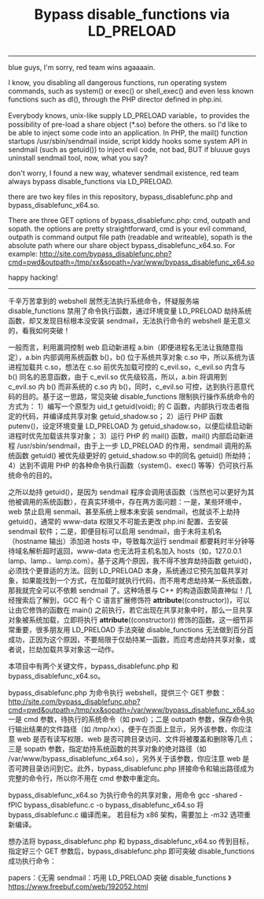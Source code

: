 
<h1 align="center">Bypass disable_functions via LD_PRELOAD</h1>
<div align="center">
<img src="https://github.com/yangyangwithgnu/bypass_disablefunc_via_LD_PRELOAD/blob/master/bruce_lee.jpg" alt=""/><br>
</div>
<hr />

blue guys, I'm sorry, red team wins agaaaain.

I know, you disabling all dangerous functions, run operating system commands, such as system() or exec() or shell_exec() and even less known functions such as dl(), through the PHP director defined in php.ini. 

Everybody knows, unix-like supply LD_PRELOAD variable，to provides the possibility of pre-load a share object (*.so) before the others. so I'd like to be able to inject some code into an application. In PHP, the mail() function startups /usr/sbin/sendmail inside, script kiddy hooks some system API in sendmail (such as getuid()) to inject evil code, not bad, BUT if bluuue guys uninstall sendmail tool, now, what you say?

don't worry, I found a new way, whatever sendmail existence, red team always bypass disable_functions via LD_PRELOAD. 

there are two key files in this repository, bypass_disablefunc.php and bypass_disablefunc_x64.so. 

There are three GET options of bypass_disablefunc.php: cmd, outpath and sopath. the options are pretty straightforward, cmd is your evil command, outpath is command output file path (readable and writeable), sopath is the absolute path where our share object bypass_disablefunc_x64.so. For example:
http://site.com/bypass_disablefunc.php?cmd=pwd&outpath=/tmp/xx&sopath=/var/www/bypass_disablefunc_x64.so

happy hacking! 
<hr />

千辛万苦拿到的 webshell 居然无法执行系统命令，怀疑服务端 disable_functions 禁用了命令执行函数，通过环境变量 LD_PRELOAD 劫持系统函数，却又发现目标根本没安装 sendmail，无法执行命令的 webshell 是无意义的，看我如何突破！ 

一般而言，利用漏洞控制 web 启动新进程 a.bin（即便进程名无法让我随意指定），a.bin 内部调用系统函数 b()，b() 位于系统共享对象 c.so 中，所以系统为该进程加载共 c.so，想法在 c.so 前优先加载可控的 c_evil.so，c_evil.so 内含与 b() 同名的恶意函数，由于 c_evil.so 优先级较高，所以，a.bin 将调用到 c_evil.so 内 b() 而非系统的 c.so 内 b()，同时，c_evil.so 可控，达到执行恶意代码的目的。基于这一思路，常见突破 disable_functions 限制执行操作系统命令的方式为：
1）编写一个原型为 uid_t getuid(void); 的 C 函数，内部执行攻击者指定的代码，并编译成共享对象 getuid_shadow.so；
2）运行 PHP 函数 putenv()，设定环境变量 LD_PRELOAD 为 getuid_shadow.so，以便后续启动新进程时优先加载该共享对象；
3）运行 PHP 的 mail() 函数，mail() 内部启动新进程 /usr/sbin/sendmail，由于上一步 LD_PRELOAD 的作用，sendmail 调用的系统函数 getuid() 被优先级更好的 getuid_shadow.so 中的同名 getuid() 所劫持；
4）达到不调用 PHP 的各种命令执行函数（system()、exec() 等等）仍可执行系统命令的目的。

之所以劫持 getuid()，是因为 sendmail 程序会调用该函数（当然也可以更好为其他被调用的系统函数），在真实环境中，存在两方面问题：一是，某些环境中，web 禁止启用 senmail、甚至系统上根本未安装 sendmail，也就谈不上劫持 getuid()，通常的 www-data 权限又不可能去更改 php.ini 配置、去安装 sendmail 软件；二是，即便目标可以启用 sendmail，由于未将主机名（hostname 输出）添加进 hosts 中，导致每次运行 sendmail 都要耗时半分钟等待域名解析超时返回，www-data 也无法将主机名加入 hosts（如，127.0.0.1	lamp、lamp.、lamp.com）。基于这两个原因，我不得不放弃劫持函数 getuid()，必须找个更普适的方法。回到 LD_PRELOAD 本身，系统通过它预先加载共享对象，如果能找到一个方式，在加载时就执行代码，而不用考虑劫持某一系统函数，那我就完全可以不依赖 sendmail 了。这种场景与 C++ 的构造函数简直神似！几经搜索后了解到，GCC 有个 C 语言扩展修饰符 __attribute__((constructor))，可以让由它修饰的函数在 main() 之前执行，若它出现在共享对象中时，那么一旦共享对象被系统加载，立即将执行 __attribute__((constructor)) 修饰的函数。这一细节非常重要，很多朋友用 LD_PRELOAD 手法突破 disable_functions 无法做到百分百成功，正因为这个原因，不要局限于仅劫持某一函数，而应考虑劫持共享对象，或者说，拦劫加载共享对象这一动作。

本项目中有两个关键文件，bypass_disablefunc.php 和 bypass_disablefunc_x64.so。 

bypass_disablefunc.php 为命令执行 webshell，提供三个 GET 参数：
http://site.com/bypass_disablefunc.php?cmd=pwd&outpath=/tmp/xx&sopath=/var/www/bypass_disablefunc_x64.so
一是 cmd 参数，待执行的系统命令（如 pwd）；二是 outpath 参数，保存命令执行输出结果的文件路径（如 /tmp/xx），便于在页面上显示，另外该参数，你应注意 web 是否有读写权限、web 是否可跨目录访问、文件将被覆盖和删除等几点；三是 sopath 参数，指定劫持系统函数的共享对象的绝对路径（如 /var/www/bypass_disablefunc_x64.so），另外关于该参数，你应注意 web 是否可跨目录访问到它。此外，bypass_disablefunc.php 拼接命令和输出路径成为完整的命令行，所以你不用在 cmd 参数中重定向。

bypass_disablefunc_x64.so 为执行命令的共享对象，用命令 gcc -shared -fPIC bypass_disablefunc.c -o bypass_disablefunc_x64.so 将 bypass_disablefunc.c 编译而来。
若目标为 x86 架构，需要加上 -m32 选项重新编译。

想办法将 bypass_disablefunc.php 和 bypass_disablefunc_x64.so 传到目标，指定好三个 GET 参数后，bypass_disablefunc.php 即可突破 disable_functions 成功执行命令：

papers：《无需 sendmail：巧用 LD_PRELOAD 突破 disable_functions 》https://www.freebuf.com/web/192052.html 
